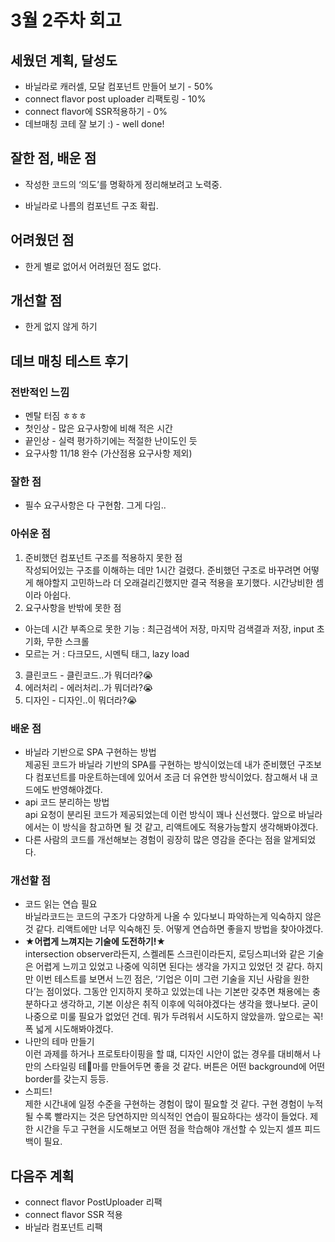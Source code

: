 # 3월 2주차 회고

## 세웠던 계획, 달성도

- 바닐라로 캐러셀, 모달 컴포넌트 만들어 보기 - 50%
- connect flavor post uploader 리팩토링 - 10%
- connect flavor에 SSR적용하기 - 0%
- 데브매칭 코테 잘 보기 :) - well done!

## 잘한 점, 배운 점

- 작성한 코드의 ‘의도’를 명확하게 정리해보려고 노력중.

* 바닐라로 나름의 컴포넌트 구조 확립.

## 어려웠던 점

- 한게 별로 없어서 어려웠던 점도 없다.

## 개선할 점

- 한게 없지 않게 하기

## 데브 매칭 테스트 후기

### 전반적인 느낌

- 멘탈 터짐 ㅎㅎㅎ
- 첫인상 - 많은 요구사항에 비해 적은 시간
- 끝인상 - 실력 평가하기에는 적절한 난이도인 듯
- 요구사항 11/18 완수 (가산점용 요구사항 제외)

### 잘한 점

- 필수 요구사항은 다 구현함. 그게 다임..

### 아쉬운 점

1. 준비했던 컴포넌트 구조를 적용하지 못한 점  
   작성되어있는 구조를 이해하는 데만 1시간 걸렸다. 준비했던 구조로 바꾸려면 어떻게 해야할지 고민하느라 더 오래걸리긴했지만 결국 적용을 포기했다. 시간낭비한 셈이라 아쉽다.
2. 요구사항을 반밖에 못한 점

- 아는데 시간 부족으로 못한 기능 : 최근검색어 저장, 마지막 검색결과 저장, input 초기화, 무한 스크롤
- 모르는 거 : 다크모드, 시멘틱 태그, lazy load

3. 클린코드 - 클린코드..가 뭐더라?😭
4. 에러처리 - 에러처리..가 뭐더라?😭
5. 디자인 - 디자인..이 뭐더라?😭

### 배운 점

- 바닐라 기반으로 SPA 구현하는 방법  
  제공된 코드가 바닐라 기반의 SPA를 구현하는 방식이었는데 내가 준비했던 구조보다 컴포넌트를 마운트하는데에 있어서 조금 더 유연한 방식이었다. 참고해서 내 코드에도 반영해야겠다.
- api 코드 분리하는 방법  
  api 요청이 분리된 코드가 제공되었는데 이런 방식이 꽤나 신선했다. 앞으로 바닐라에서는 이 방식을 참고하면 될 것 같고, 리액트에도 적용가능할지 생각해봐야겠다.
- 다른 사람의 코드를 개선해보는 경험이 굉장히 많은 영감을 준다는 점을 알게되었다.

### 개선할 점

- 코드 읽는 연습 필요  
  바닐라코드는 코드의 구조가 다양하게 나올 수 있다보니 파악하는게 익숙하지 않은 것 같다. 리액트에만 너무 익숙해진 듯. 어떻게 연습하면 좋을지 방법을 찾아야겠다.
- **★어렵게 느껴지는 기술에 도전하기!★**  
  intersection observer라든지, 스켈레톤 스크린이라든지, 로딩스피너와 같은 기술은 어렵게 느끼고 있었고 나중에 익히면 된다는 생각을 가지고 있었던 것 같다. 하지만 이번 테스트를 보면서 느낀 점은, ‘기업은 이미 그런 기술을 지닌 사람을 원한다’는 점이었다. 그동안 인지하지 못하고 있었는데 나는 기본만 갖추면 채용에는 충분하다고 생각하고, 기본 이상은 취직 이후에 익혀야겠다는 생각을 했나보다. 굳이 나중으로 미룰 필요가 없었던 건데. 뭐가 두려워서 시도하지 않았을까. 앞으로는 꼭! 폭 넓게 시도해봐야겠다.
- 나만의 테마 만들기  
  이런 과제를 하거나 프로토타이핑을 할 떄, 디자인 시안이 없는 경우를 대비해서 나만의 스타일링 테마를 만들어두면 좋을 것 같다. 버튼은 어떤 background에 어떤 border를 갖는지 등등.
- 스피드!  
  제한 시간내에 일정 수준을 구현하는 경험이 많이 필요할 것 같다. 구현 경험이 누적될 수록 빨라지는 것은 당연하지만 의식적인 연습이 필요하다는 생각이 들었다. 제한 시간을 두고 구현을 시도해보고 어떤 점을 학습해야 개선할 수 있는지 셀프 피드백이 필요.

## 다음주 계획

- connect flavor PostUploader 리팩
- connect flavor SSR 적용
- 바닐라 컴포넌트 리팩
